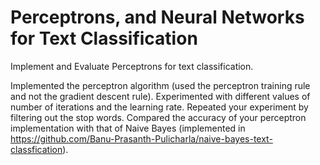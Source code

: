 # Perceptrons, and Neural Networks for Text Classification

Implement and Evaluate Perceptrons for text classification.

Implemented the perceptron algorithm (used the perceptron training rule and not the gradient descent rule). Experimented with different values of number of iterations and the learning rate. Repeated your experiment by filtering out the stop words. Compared the accuracy of your perceptron implementation with that of Naive Bayes (implemented in https://github.com/Banu-Prasanth-Pulicharla/naive-bayes-text-classfication).